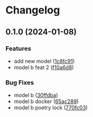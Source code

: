 # Changelog

## 0.1.0 (2024-01-08)


### Features

* add new model ([1c8fc91](https://github.com/MitaWinata/monorepo_independent_releases/commit/1c8fc91b04a68e346a5410fff1310abc1890563e))
* model b feat 2 ([f10a6d8](https://github.com/MitaWinata/monorepo_independent_releases/commit/f10a6d8f214692cff7e709c9174904d0c727d5dd))


### Bug Fixes

* model b ([30ffdba](https://github.com/MitaWinata/monorepo_independent_releases/commit/30ffdbafb3e00f070d8207f1d0a5145ce6eaf821))
* model b docker ([65ac289](https://github.com/MitaWinata/monorepo_independent_releases/commit/65ac2891ada9828eb252309b8566423a4a5c7f6a))
* model b poetry lock ([770fc03](https://github.com/MitaWinata/monorepo_independent_releases/commit/770fc036aedbf900fbc2d9ada53337763817212a))
